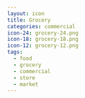 ```yaml
---
layout: icon
title: Grocery
categories: commercial
icon-24: grocery-24.png
icon-18: grocery-18.png
icon-12: grocery-12.png
tags:
  - food
  - grocery
  - commercial
  - store
  - market
---
```

